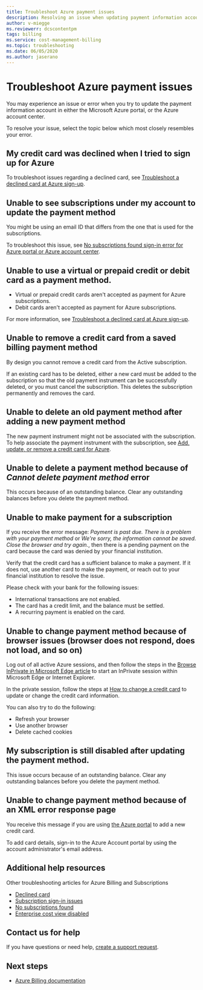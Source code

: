 ```yaml
---
title: Troubleshoot Azure payment issues
description: Resolving an issue when updating payment information account in the Microsoft Azure portal or account center.
author: v-miegge
ms.reviewerr: dcscontentpm
tags: billing
ms.service: cost-management-billing
ms.topic: troubleshooting
ms.date: 06/05/2020
ms.author: jaserano
---
```


# Troubleshoot Azure payment issues

You may experience an issue or error when you try to update the payment information account in either the Microsoft Azure portal, or the Azure account center.

To resolve your issue, select the topic below which most closely resembles your error.

## My credit card was declined when I tried to sign up for Azure

To troubleshoot issues regarding a declined card, see [Troubleshoot a declined card at Azure sign-up](troubleshoot-declined-card.md).

## Unable to see subscriptions under my account to update the payment method

You might be using an email ID that differs from the one that is used for the subscriptions.

To troubleshoot this issue, see [No subscriptions found sign-in error for Azure portal or Azure account center](no-subscriptions-found.md).

## Unable to use a virtual or prepaid credit or debit card as a payment method.

*	Virtual or prepaid credit cards aren't accepted as payment for Azure subscriptions.
*	Debit cards aren't accepted as payment for Azure subscriptions.

For more information, see [Troubleshoot a declined card at Azure sign-up](troubleshoot-declined-card.md).

## Unable to remove a credit card from a saved billing payment method

By design you cannot remove a credit card from the Active subscription.

If an existing card has to be deleted, either a new card must be added to the subscription so that the old payment instrument can be successfully deleted, or you must cancel the subscription. This deletes the subscription permanently and removes the card.

## Unable to delete an old payment method after adding a new payment method

The new payment instrument might not be associated with the subscription. To help associate the payment instrument with the subscription, see [Add, update, or remove a credit card for Azure](change-credit-card.md).

## Unable to delete a payment method because of *Cannot delete payment method* error

This occurs because of an outstanding balance. Clear any outstanding balances before you delete the payment method.

## Unable to make payment for a subscription

If you receive the error message: *Payment is past due. There is a problem with your payment method* or *We're sorry, the information cannot be saved. Close the browser and try again.*, then there is a pending payment on the card because the card was denied by your financial institution.

Verify that the credit card has a sufficient balance to make a payment. If it does not, use another card to make the payment, or reach out to your financial institution to resolve the issue.

Please check with your bank for the following issues:

- International transactions are not enabled.
- The card has a credit limit, and the balance must be settled.
- A recurring payment is enabled on the card.

## Unable to change payment method because of browser issues (browser does not respond, does not load, and so on)

Log out of all active Azure sessions, and then follow the steps in the [Browse InPrivate in Microsoft Edge article](https://support.microsoft.com/help/4026200/microsoft-edge-browse-inprivate)  to start an InPrivate session within Microsoft Edge or Internet Explorer.

In the private session, follow the steps at [How to change a credit card](change-credit-card.md) to update or change the credit card information.

You can also try to do the following:

- Refresh your browser
- Use another browser
- Delete cached cookies

## My subscription is still disabled after updating the payment method.

This issue occurs because of an outstanding balance. Clear any outstanding balances before you delete the payment method.

## Unable to change payment method because of an XML error response page

You receive this message if you are using [the Azure portal](https://portal.azure.com/) to add a new credit card.

To add card details, sign-in to the Azure Account portal by using the account administrator's email address.

## Additional help resources

Other troubleshooting articles for Azure Billing and Subscriptions

- [Declined card](troubleshoot-declined-card.md)
- [Subscription sign-in issues](troubleshoot-sign-in-issue.md)
- [No subscriptions found](no-subscriptions-found.md)
- [Enterprise cost view disabled](enterprise-mgmt-grp-troubleshoot-cost-view.md)

## Contact us for help

If you have questions or need help, [create a support request](https://ms.portal.azure.com/#blade/Microsoft_Azure_Support/HelpAndSupportBlade/newsupportrequest).

## Next steps

- [Azure Billing documentation](../../billing/index.md)
